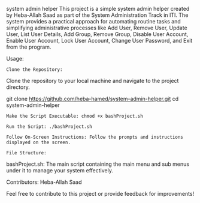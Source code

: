 system admin helper
This project is a simple system admin helper created by Heba-Allah Saad as part of the System Administration Track in ITI. The system provides a practical approach for automating routine tasks and simplifying administrative processes like  Add User, Remove User, Update User, List User Details, Add Group, Remove Group, Disable User Account, Enable User Account, Lock User Account, Change User Password, and Exit from the program.

Usage:

    Clone the Repository:

Clone the repository to your local machine and navigate to the project directory.

git clone https://github.com/heba-hamed/system-admin-helper.git
cd system-admin-helper

    Make the Script Executable: chmod +x bashProject.sh

    Run the Script: ./bashProject.sh

    Follow On-Screen Instructions: Follow the prompts and instructions displayed on the screen.

    File Structure:

bashProject.sh: The main script containing the main menu and sub menus under it to manage your system effectively.

Contributors: Heba-Allah Saad

Feel free to contribute to this project or provide feedback for improvements!
